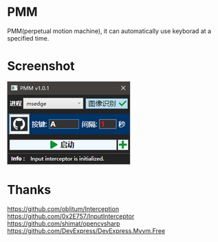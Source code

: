 # PMM
PMM(perpetual motion machine), it can automatically use keyborad at a specified time. 

# Screenshot
<img src="https://github.com/EjiHuang/PMM/blob/master/Screenshot/cap.bmp"/>

# Thanks
https://github.com/oblitum/Interception  
https://github.com/0x2E757/InputInterceptor  
https://github.com/shimat/opencvsharp  
https://github.com/DevExpress/DevExpress.Mvvm.Free  
